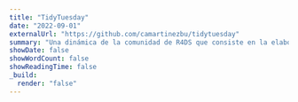 ```yaml
---
title: "TidyTuesday"
date: "2022-09-01"
externalUrl: "https://github.com/camartinezbu/tidytuesday"
summary: "Una dinámica de la comunidad de R4DS que consiste en la elaboración de un gráfico semanal usando un dataset específico."
showDate: false
showWordCount: false
showReadingTime: false
_build:
  render: "false"
---
```

